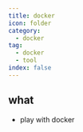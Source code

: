 ```yaml
---
title: docker
icon: folder
category:
  - docker
tag:
  - docker
  - tool
index: false
---
```


## what
* play with docker

<AutoCatalog />